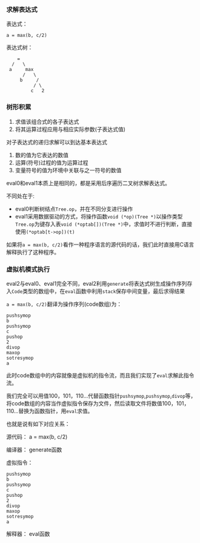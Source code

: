 ### 求解表达式

表达式：

    a = max(b, c/2)

表达式树：

        =
      /   \
     a     max
          /   \
         b     /
              / \
             c   2


### 树形积累

1. 求值该组合式的各子表达式
2. 将其运算过程应用与相应实际参数(子表达式值)

对子表达式的递归求解可以到达基本表达式

1. 数的值为它表达的数值
2. 运算(符号)过程的值为运算过程
3. 变量符号的值为环境中关联与之一符号的数值

eval0和eval1本质上是相同的，都是采用后序遍历二叉树求解表达式。

不同处在于:

* eval0判断树结点`Tree.op`，并在不同分支进行操作
* eval1采用数据驱动的方式，将操作函数`void (*op)(Tree *)`以操作类型`Tree.op`为键存入表`void (*optab[])(Tree *)`中，求值时不进行判断，直接使用`(*optab[t->op])(t)`

如果将`a = max(b, c/2)`看作一种程序语言的源代码的话，我们此时直接用C语言解释执行了这种程序。

### 虚拟机模式执行

eval2与eval0、eval1完全不同，eval2利用`generate`将表达式树生成操作序列存入`Code`类型的数组中，在`eval`函数中利用`stack`保存中间变量，最后求得结果

`a = max(b, c/2)`翻译为操作序列(code数组)为：

    pushsymop
    b
    pushsymop
    c
    pushop
    2
    divop
    maxop
    sotresymop
    a

此时code数组中的内容就像是虚拟机的指令流，而且我们实现了`eval`求解此指令流。

我们完全可以用值100，101，110...代替函数指针`pushsymop`,`pushsymop`,`divop`等，将code数组的内容当作虚拟指令保存为文件，然后读取文件将数值100，101，110...替换为函数指针，用`eval`求值。

也就是说有如下对应关系：

源代码： a = max(b, c/2)

编译器： generate函数

虚拟指令：

    pushsymop
    b
    pushsymop
    c
    pushop
    2
    divop
    maxop
    sotresymop
    a

解释器： eval函数
